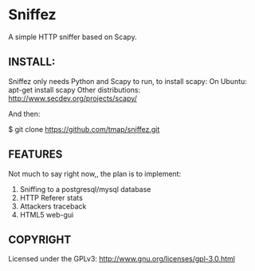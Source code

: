Sniffez
=======

A simple HTTP sniffer based on Scapy.


INSTALL:
----------

Sniffez only needs Python and Scapy to run, to install scapy:
On Ubuntu: apt-get install scapy
Other distributions: http://www.secdev.org/projects/scapy/

And then:

$ git clone https://github.com/tmap/sniffez.git



FEATURES
-----------

Not much to say right now,, the plan is to implement:
  
  1. Sniffing to a postgresql/mysql database
  2. HTTP Referer stats
  3. Attackers traceback
  4. HTML5 web-gui
  
	

COPYRIGHT
-----------

Licensed under the GPLv3: http://www.gnu.org/licenses/gpl-3.0.html
